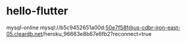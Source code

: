 # hello-flutter

mysql-online mysql://b5c9452651a00d:50e7f58f@us-cdbr-iron-east-05.cleardb.net/heroku_96663e8b67e6fb2?reconnect=true

